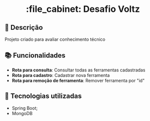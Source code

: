 <h1 align="center">:file_cabinet: Desafio Voltz</h1>

## :memo: Descrição
Projeto criado para avaliar conhecimento técnico

## :books: Funcionalidades
* <b>Rota para consulta</b>: Consultar todas as ferramentas cadastradas
* <b>Rota para cadastro</b>: Cadastrar nova ferramenta
* <b>Rota para remoção de ferramenta</b>: Remover ferramenta por "id"

## :wrench: Tecnologias utilizadas
* Spring Boot;
* MongoDB
